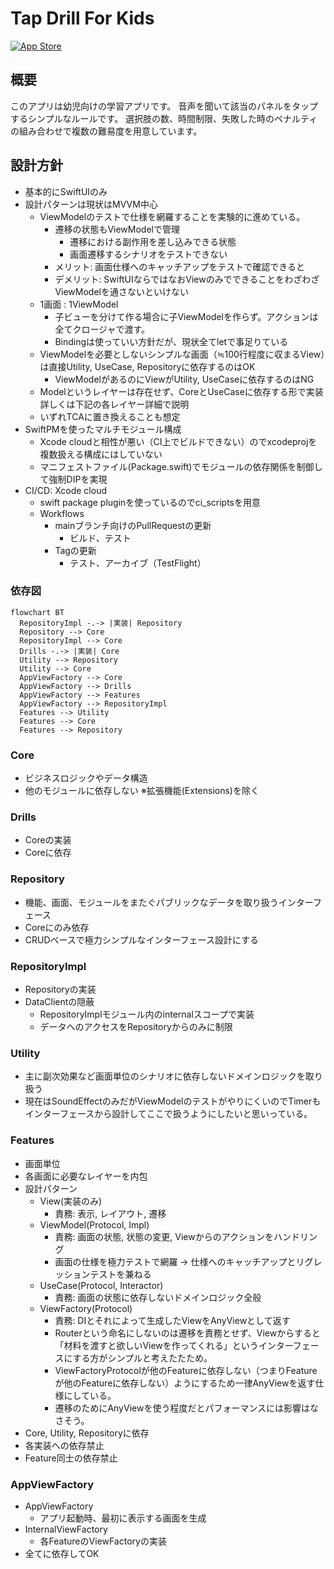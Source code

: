 # Tap Drill For Kids
[![App Store](https://img.shields.io/itunes/v/6446287306.svg?color=green&label=Download%20on%20the%20App%20Store&logo=apple&logoColor=white)](https://apps.apple.com/us/app/tap-drill-for-kids/id6446287306)

## 概要
このアプリは幼児向けの学習アプリです。
音声を聞いて該当のパネルをタップするシンプルなルールです。
選択肢の数、時間制限、失敗した時のペナルティの組み合わせで複数の難易度を用意しています。

## 設計方針
- 基本的にSwiftUIのみ
- 設計パターンは現状はMVVM中心
  - ViewModelのテストで仕様を網羅することを実験的に進めている。
    - 遷移の状態もViewModelで管理
      - 遷移における副作用を差し込みできる状態
      - 画面遷移するシナリオをテストできない
    - メリット: 画面仕様へのキャッチアップをテストで確認できると
    - デメリット: SwiftUIならではなおViewのみでできることをわざわざViewModelを通さないといけない
  - 1画面 : 1ViewModel
    - 子ビューを分けて作る場合に子ViewModelを作らず。アクションは全てクロージャで渡す。
    - Bindingは使っていい方針だが、現状全てletで事足りている
  - ViewModelを必要としないシンプルな画面（≒100行程度に収まるView）は直接Utility, UseCase, Repositoryに依存するのはOK
    - ViewModelがあるのにViewがUtility, UseCaseに依存するのはNG
  - Modelというレイヤーは存在せず、CoreとUseCaseに依存する形で実装
    詳しくは下記の各レイヤー詳細で説明
  - いずれTCAに置き換えることも想定
- SwiftPMを使ったマルチモジュール構成
  - Xcode cloudと相性が悪い（CI上でビルドできない）のでxcodeprojを複数扱える構成にはしていない
  - マニフェストファイル(Package.swift)でモジュールの依存関係を制御して強制DIPを実現
- CI/CD: Xcode cloud
  - swift package pluginを使っているのでci_scriptsを用意
  - Workflows
    - mainブランチ向けのPullRequestの更新
      - ビルド、テスト
    - Tagの更新
      - テスト、アーカイブ（TestFlight）

### 依存図

```mermaid
flowchart BT
  RepositoryImpl -.-> |実装| Repository
  Repository --> Core
  RepositoryImpl --> Core
  Drills -.-> |実装| Core
  Utility --> Repository
  Utility --> Core
  AppViewFactory --> Core
  AppViewFactory --> Drills
  AppViewFactory --> Features
  AppViewFactory --> RepositoryImpl
  Features --> Utility
  Features --> Core
  Features --> Repository
```

### Core
- ビジネスロジックやデータ構造
- 他のモジュールに依存しない ※拡張機能(Extensions)を除く

### Drills
- Coreの実装
- Coreに依存

### Repository
- 機能、画面、モジュールをまたぐパブリックなデータを取り扱うインターフェース
- Coreにのみ依存
- CRUDベースで極力シンプルなインターフェース設計にする

### RepositoryImpl
- Repositoryの実装
- DataClientの隠蔽
  - RepositoryImplモジュール内のinternalスコープで実装
  - データへのアクセスをRepositoryからのみに制限

### Utility
- 主に副次効果など画面単位のシナリオに依存しないドメインロジックを取り扱う
- 現在はSoundEffectのみだがViewModelのテストがやりにくいのでTimerもインターフェースから設計してここで扱うようにしたいと思いっている。

### Features
- 画面単位
- 各画面に必要なレイヤーを内包
- 設計パターン
  - View(実装のみ)
    - 責務: 表示, レイアウト, 遷移
  - ViewModel(Protocol, Impl)
    - 責務: 画面の状態, 状態の変更, Viewからのアクションをハンドリング 
    - 画面の仕様を極力テストで網羅
      → 仕様へのキャッチアップとリグレッションテストを兼ねる
  - UseCase(Protocol, Interactor)
    - 責務: 画面の状態に依存しないドメインロジック全般
  - ViewFactory(Protocol)
    - 責務: DIとそれによって生成したViewをAnyViewとして返す
    - Routerという命名にしないのは遷移を責務とせず、Viewからすると「材料を渡すと欲しいViewを作ってくれる」というインターフェースにする方がシンプルと考えたたため。
    - ViewFactoryProtocolが他のFeatureに依存しない（つまりFeatureが他のFeatureに依存しない）ようにするため一律AnyViewを返す仕様にしている。
    - 遷移のためにAnyViewを使う程度だとパフォーマンスには影響はなさそう。
- Core, Utility, Repositoryに依存
- 各実装への依存禁止
- Feature同士の依存禁止

### AppViewFactory
- AppViewFactory
  - アプリ起動時、最初に表示する画面を生成
- InternalViewFactory
  - 各FeatureのViewFactoryの実装
- 全てに依存してOK

